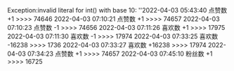 Exception:invalid literal for int() with base 10: ''2022-04-03  05:43:40   点赞数 +1 >>>> 74646
2022-04-03  07:10:21   点赞数 +1 >>>> 74657
2022-04-03  07:10:23   点赞数 -1 >>>> 74656
2022-04-03  07:11:26   喜欢数 +1 >>>> 17975
2022-04-03  07:11:30   喜欢数 -1 >>>> 17974
2022-04-03  07:33:25   喜欢数 -16238 >>>> 1736
2022-04-03  07:33:27   喜欢数 +16238 >>>> 17974
2022-04-03  07:34:23   点赞数 +1 >>>> 74657
2022-04-03  07:45:10   粉丝数 +1 >>>> 16725
